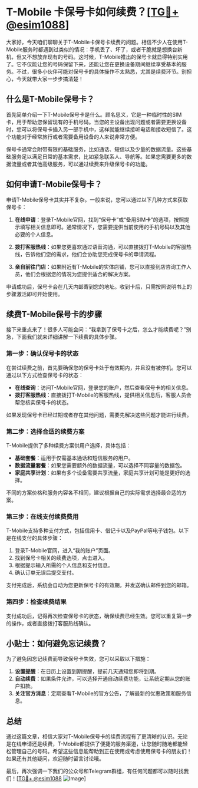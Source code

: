 # T-Mobile 卡保号卡如何续费？[[TG💪+ @esim1088](https://t.me/s/esim1088)]

大家好，今天咱们聊聊关于T-Mobile卡保号卡续费的问题。相信不少人在使用T-Mobile服务时都遇到过类似的情况：手机丢了、坏了，或者干脆就是想换台新机，但又不想放弃现有的号码。这时候，T-Mobile推出的保号卡就显得特别实用了。它不仅能让您的号码保留下来，还能让您在更换设备期间继续享受基本的服务。不过，很多小伙伴可能对保号卡的具体操作不太熟悉，尤其是续费环节。别担心，今天就带大家一步步搞清楚！

## 什么是T-Mobile保号卡？

首先简单介绍一下T-Mobile保号卡是什么。顾名思义，它是一种临时性的SIM卡，用于帮助您保留现有的手机号码。当您的主设备出现问题或者需要更换设备时，您可以将保号卡插入另一部手机中，这样就能继续接听电话和接收短信了。这个功能对于经常旅行或者需要备用设备的人来说非常方便。

保号卡通常会附带有限的基础服务，比如通话、短信以及少量的数据流量。这些基础服务足以满足日常的基本需求，比如紧急联系人、导航等。如果您需要更多的数据流量或者其他高级服务，可以通过续费来升级保号卡的功能。

## 如何申请T-Mobile保号卡？

申请T-Mobile保号卡其实并不复杂。一般来说，您可以通过以下几种方式来获取保号卡：

1. **在线申请**：登录T-Mobile官网，找到“保号卡”或“备用SIM卡”的选项，按照提示填写相关信息即可。通常情况下，您需要提供当前使用的手机号码以及其他必要的个人信息。

2. **拨打客服热线**：如果您更喜欢通过语音沟通，可以直接拨打T-Mobile的客服热线，告诉他们您的需求，他们会协助您完成保号卡的申请流程。

3. **亲自前往门店**：如果附近有T-Mobile的实体店铺，您可以直接到店咨询工作人员，他们会根据您的情况为您提供适合的解决方案。

申请成功后，保号卡会在几天内邮寄到您的地址。收到卡后，只需按照说明书上的步骤激活即可开始使用。

## 续费T-Mobile保号卡的步骤

接下来重点来了！很多人可能会问：“我拿到了保号卡之后，怎么才能续费呢？”别急，下面我们就来详细讲解一下续费的具体步骤。

### 第一步：确认保号卡的状态

在尝试续费之前，首先要确保您的保号卡处于有效期内，并且没有被停机。您可以通过以下方式检查保号卡的状态：

- **在线查询**：访问T-Mobile官网，登录您的账户，然后查看保号卡的相关信息。
- **拨打客服热线**：直接拨打T-Mobile的客服热线，提供相关信息后，客服人员会帮您核实保号卡的状态。

如果发现保号卡已经过期或者存在其他问题，需要先解决这些问题才能进行续费。

### 第二步：选择合适的续费方案

T-Mobile提供了多种续费方案供用户选择，具体包括：

- **基础套餐**：适用于仅需基本通话和短信服务的用户。
- **数据流量套餐**：如果您需要额外的数据流量，可以选择不同容量的数据包。
- **家庭共享计划**：如果有多个设备需要共享流量，家庭共享计划可能是更好的选择。

不同的方案价格和服务内容各不相同，建议根据自己的实际需求选择最合适的方案。

### 第三步：在线支付续费费用

T-Mobile支持多种支付方式，包括信用卡、借记卡以及PayPal等电子钱包。以下是在线支付的具体步骤：

1. 登录T-Mobile官网，进入“我的账户”页面。
2. 找到保号卡相关的续费选项，点击进入。
3. 根据提示输入所需的个人信息和支付信息。
4. 确认订单无误后提交支付。

支付完成后，系统会自动为您更新保号卡的有效期，并发送确认邮件到您的邮箱。

### 第四步：检查续费结果

支付成功后，记得再次检查保号卡的状态，确保续费已经生效。您可以重复第一步的操作，或者直接拨打客服热线确认。

## 小贴士：如何避免忘记续费？

为了避免因忘记续费而导致保号卡失效，您可以采取以下措施：

1. **设置提醒**：在日历上设置到期提醒，提前几天通知您即将到期。
2. **自动续费**：如果条件允许，可以选择开通自动续费功能，让系统定期从您的账户扣款。
3. **关注官方消息**：定期查看T-Mobile的官方公告，了解最新的优惠政策和服务信息。

## 总结

通过这篇文章，相信大家对T-Mobile保号卡的续费流程有了更清晰的认识。无论是在线申请还是续费，T-Mobile都提供了便捷的服务渠道，让您随时随地都能轻松管理自己的号码。希望这些信息能帮助到正在使用或考虑使用保号卡的朋友们！如果还有其他疑问，欢迎随时留言讨论哦。

最后，再次强调一下我们的公众号和Telegram群组，有任何问题都可以随时找我们！[[TG💪+ @esim1088](https://t.me/s/esim1088) ![Image](https://i.postimg.cc/4NQfJmqS/Snipaste-2025-05-13-00-14-12.png)]
